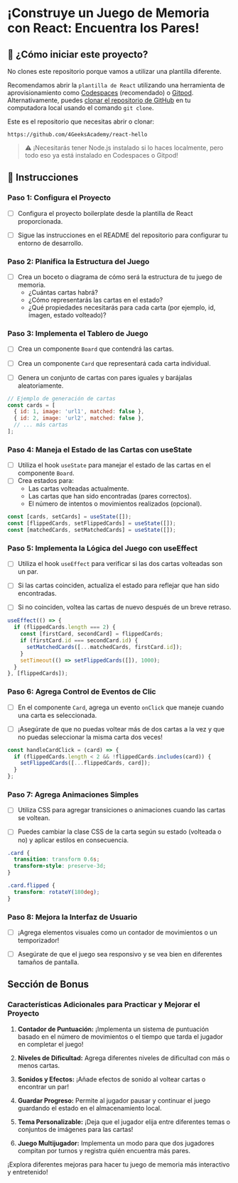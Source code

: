 <!-- hide -->
# ¡Construye un Juego de Memoria con React: Encuentra los Pares!
<!-- endhide -->

<onlyfor saas="false" withBanner="false">

## 🌱 ¿Cómo iniciar este proyecto?

No clones este repositorio porque vamos a utilizar una plantilla diferente.

Recomendamos abrir la `plantilla de React` utilizando una herramienta de aprovisionamiento como [Codespaces](https://4geeks.com/lesson/what-is-github-codespaces) (recomendado) o [Gitpod](https://4geeks.com/lesson/how-to-use-gitpod). Alternativamente, puedes [clonar el repositorio de GitHub](https://4geeks.com/how-to/github-clone-repository) en tu computadora local usando el comando `git clone`.

Este es el repositorio que necesitas abrir o clonar:

```
https://github.com/4GeeksAcademy/react-hello
```

> ⚠ ¡Necesitarás tener Node.js instalado si lo haces localmente, pero todo eso ya está instalado en Codespaces o Gitpod!

</onlyfor>

## 📝 Instrucciones

### Paso 1: Configura el Proyecto

- [ ] Configura el proyecto boilerplate desde la plantilla de React proporcionada.
  
- [ ] Sigue las instrucciones en el README del repositorio para configurar tu entorno de desarrollo.

### Paso 2: Planifica la Estructura del Juego

- [ ] Crea un boceto o diagrama de cómo será la estructura de tu juego de memoria.
  - ¿Cuántas cartas habrá?
  - ¿Cómo representarás las cartas en el estado?
  - ¿Qué propiedades necesitarás para cada carta (por ejemplo, id, imagen, estado volteado)?

### Paso 3: Implementa el Tablero de Juego

- [ ] Crea un componente `Board` que contendrá las cartas.

- [ ] Crea un componente `Card` que representará cada carta individual.

- [ ] Genera un conjunto de cartas con pares iguales y barájalas aleatoriamente.

```jsx
// Ejemplo de generación de cartas
const cards = [
  { id: 1, image: 'url1', matched: false },
  { id: 2, image: 'url2', matched: false },
  // ... más cartas
];
```

### Paso 4: Maneja el Estado de las Cartas con useState

- [ ] Utiliza el hook `useState` para manejar el estado de las cartas en el componente `Board`.
- [ ] Crea estados para:
  - Las cartas volteadas actualmente.
  - Las cartas que han sido encontradas (pares correctos).
  - El número de intentos o movimientos realizados (opcional).

```jsx
const [cards, setCards] = useState([]);
const [flippedCards, setFlippedCards] = useState([]);
const [matchedCards, setMatchedCards] = useState([]);
```

### Paso 5: Implementa la Lógica del Juego con useEffect

- [ ] Utiliza el hook `useEffect` para verificar si las dos cartas volteadas son un par.

- [ ] Si las cartas coinciden, actualiza el estado para reflejar que han sido encontradas.

- [ ] Si no coinciden, voltea las cartas de nuevo después de un breve retraso.

```jsx
useEffect(() => {
  if (flippedCards.length === 2) {
    const [firstCard, secondCard] = flippedCards;
    if (firstCard.id === secondCard.id) {
      setMatchedCards([...matchedCards, firstCard.id]);
    }
    setTimeout(() => setFlippedCards([]), 1000);
  }
}, [flippedCards]);
```

### Paso 6: Agrega Control de Eventos de Clic

- [ ] En el componente `Card`, agrega un evento `onClick` que maneje cuando una carta es seleccionada.

- [ ] ¡Asegúrate de que no puedas voltear más de dos cartas a la vez y que no puedas seleccionar la misma carta dos veces!

```jsx
const handleCardClick = (card) => {
  if (flippedCards.length < 2 && !flippedCards.includes(card)) {
    setFlippedCards([...flippedCards, card]);
  }
};
```

### Paso 7: Agrega Animaciones Simples

- [ ] Utiliza CSS para agregar transiciones o animaciones cuando las cartas se voltean.

- [ ] Puedes cambiar la clase CSS de la carta según su estado (volteada o no) y aplicar estilos en consecuencia.

```css
.card {
  transition: transform 0.6s;
  transform-style: preserve-3d;
}

.card.flipped {
  transform: rotateY(180deg);
}
```

### Paso 8: Mejora la Interfaz de Usuario

- [ ] ¡Agrega elementos visuales como un contador de movimientos o un temporizador!

- [ ] Asegúrate de que el juego sea responsivo y se vea bien en diferentes tamaños de pantalla.

## Sección de Bonus

### Características Adicionales para Practicar y Mejorar el Proyecto

1. **Contador de Puntuación:** ¡Implementa un sistema de puntuación basado en el número de movimientos o el tiempo que tarda el jugador en completar el juego!

2. **Niveles de Dificultad:** Agrega diferentes niveles de dificultad con más o menos cartas.

3. **Sonidos y Efectos:** ¡Añade efectos de sonido al voltear cartas o encontrar un par!

4. **Guardar Progreso:** Permite al jugador pausar y continuar el juego guardando el estado en el almacenamiento local.

5. **Tema Personalizable:** ¡Deja que el jugador elija entre diferentes temas o conjuntos de imágenes para las cartas!

6. **Juego Multijugador:** Implementa un modo para que dos jugadores compitan por turnos y registra quién encuentra más pares.

¡Explora diferentes mejoras para hacer tu juego de memoria más interactivo y entretenido!

